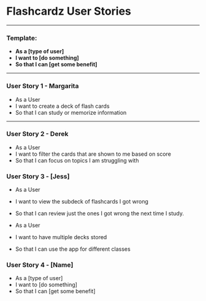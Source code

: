 # Flashcardz User Stories
---

### **Template:**
- **As a [type of user]**
- **I want to [do something]**
- **So that I can [get some benefit]**

---
### User Story 1 - Margarita
- As a User
- I want to create a deck of flash cards
- So that I can study or memorize information
---


### User Story 2 - Derek
- As a User
- I want to filter the cards that are shown to me based on score
- So that I can focus on topics I am struggling with

### User Story 3 - [Jess]
- As a User
- I want to view the subdeck of flashcards I got wrong
- So that I can review just the ones I got wrong the next time I study.

- As a User
- I want to have multiple decks stored
- So that I can use the app for different classes


### User Story 4 - [Name]
- As a [type of user]
- I want to [do something]
- So that I can [get some benefit]

